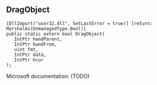 ## DragObject

```
[DllImport("user32.dll", SetLastError = true)] [return: MarshalAs(UnmanagedType.Bool)]
public static extern bool DragObject(
   IntPtr hwndParent,
   IntPtr hwndFrom,
   uint fmt,
   IntPtr data,
   IntPtr hcur
);
```

Microsoft documentation: (TODO)
